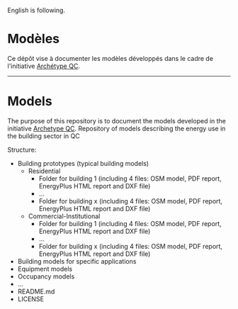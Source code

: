English is following.  
  
# Modèles  
Ce dépôt vise à documenter les modèles développés dans le cadre de l'initiative [Archétype QC](https://github.com/Archetype-QC).
  
--------------------------------------------------------------------------------
# Models
The purpose of this repository is to document the models developed in the initiative [Archetype QC](https://github.com/Archetype-QC).
Repository of models describing the energy use in the building sector in QC  

Structure:  
- Building prototypes (typical building models)  
  - Residential
    - Folder for building 1 (including 4 files: OSM model, PDF report, EnergyPlus HTML report and DXF file)
    - ...
    - Folder for building x (including 4 files: OSM model, PDF report, EnergyPlus HTML report and DXF file)
  - Commercial-Institutional
    - Folder for building 1 (including 4 files: OSM model, PDF report, EnergyPlus HTML report and DXF file)
    - ...
    - Folder for building x (including 4 files: OSM model, PDF report, EnergyPlus HTML report and DXF file)
- Building models for specific applications
- Equipment models
- Occupancy models
- ...
- README.md
- LICENSE
